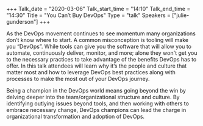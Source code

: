 +++
Talk_date = "2020-03-06"
Talk_start_time = "14:10"
Talk_end_time = "14:30"
Title = "You Can’t Buy DevOps"
Type = "talk"
Speakers = ["julie-gunderson"]
+++

As the DevOps movement continues to see momentum many organizations don’t know where to start. A common misconception is tooling will make you “DevOps”. While tools can give you the software that will allow you to automate, continuously deliver, monitor, and more; alone they won't get you to the necessary practices to take advantage of the benefits DevOps has to offer. In this talk attendees will learn why it’s the people and culture that matter most and how to leverage DevOps best practices along with processes to make the most out of your DevOps journey.

Being a champion in the DevOps world means going beyond the win by delving deeper into the team/organizational structure and culture. By identifying outlying issues beyond tools, and then working with others to embrace necessary change, DevOps champions can lead the charge in organizational transformation and adoption of DevOps. 
